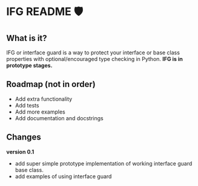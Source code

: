 # IFG README 🛡️

## What is it?

IFG or interface guard is a way to protect your interface or base class properties with optional/encouraged type checking in Python. **IFG is in prototype stages.**

## Roadmap (not in order)

- Add extra functionality
- Add tests
- Add more examples
- Add documentation and docstrings


## Changes 

**version 0.1**

- add super simple prototype implementation of working interface guard base class.
- add examples of using interface guard
